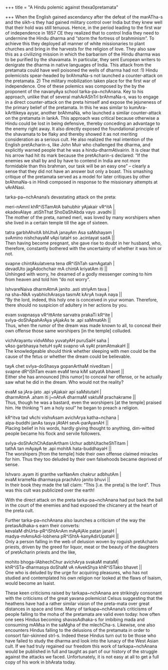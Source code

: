 +++
title = "A Hindu polemic against thexa0pretamata"

+++
When the English gained ascendancy after the defeat of the marATha-s and
the sikh-s they had gained military control over India but they knew
well that their hold was still tenuous. Hence, in the period leading to
the first war of independence in 1857 CE they realized that to control
India they need to undermine the Hindu dharma and “storm the fortress of
brahminism”. To achieve this they deployed all manner of white
missionaries to plant churches and bring in the harvests for the
religion of love. They also saw this as a civilizing mission in which
the barbarism of the Hindu dharma was to be purified by the shavamata.
In particular, they sent European writers to denigrate the dharma in
native languages of India. This attack from the pretamata could have
well poisoned the wells of dharma had not :1) Hindu polemicists
spear-headed by brAhmaNa-s not launched a counter-attack on the
pretamata. 2) The military mobilization taken place for the first war of
independence. One of these polemics was composed by the by the proponent
of the navanyAya school tarka-pa\~nchAnana. Key to his approach, unlike
that of several mahArAShTrI brAhmaNa-s, was to engage in a direct
counter-attack on the preta himself and expose the jejuneness of the
primary belief of the pretamata. In this he was similar to
kumAra-kArttikeya ayyar, another brAhmaNa, who launched a similar
counter-attack on the pretamata in lankA. This approach was critical
because otherwise a Hindu could be lost in being defensive, thereby
conceding an advantage to the enemy right away. It also directly exposed
the foundational principle of the shavamata to be flaky and thereby
showed it as not meriting consideration as a serious cult. He also
realized the real intention of the English pretAcharin-s, like John Muir
who challenged the dharma, and explicitly warned people that he was a
hindu-dharmAtivairin. It is clear that his arrow had hit its mark
because the pretAcharin-s declared: “If the enemies we shall by and by
have to contend in India are not more formidable than this brahman, our
task will be an easy one” – clearly a sense that they did not have an
answer but only a boast. This smashing critique of the pretamata served
as a model for later critiques by other brAhmaNa-s in Hindi composed in
response to the missionary attempts at vArANasi.

tarka-pa\~nchAnana’s devastating attack on the preta:

meri-nAmnI khR^iSTamAtA bahubhir yAjakair vR^itA |  
ekadevAlaye .atiShThat ShoDaShAbda vayo .avadhi ||  
The mother of the preta, named merI, was loved by many worshipers when
she lived in a certain temple till the age of sixteen.

tatra garbhAhvitA bhUtvA janayAm Asa saMshayam |  
svAmino nishchayaM vApi tataH so .acintayat sadA ||  
Then having become pregnant, she gave rise to doubt in her husband, who,
therefore, constantly bothered with the uncertainty of whether it was
him or not.

svapne chintAkulatvena tena dR^iShTah samAgatah |  
devadUto jagAdochchair mA chintA kriyatAm iti ||  
Unhinged with worry, he dreamed of a godly messenger coming to him from
heaven and told him “do not worry”.

IshvareNaiva dharmAtmA janito .asti striyAm tava |  
na sha\~NkA vyabhichArasya tasmAt kAryA tvayA naya ||  
“By the lord, indeed, this holy one is conceived in your woman.
Therefore, there should no suspicion of adultery in her actions by you.

evam svapnasya vR^ittAnte sarvatra prakaTi kR^ite |  
svIya-doShApahArAya yAjakAs te .api saMmatAh ||  
Thus, when the rumor of the dream was made known to all, to conceal
their own offense those same worshipers \[in the temple\] colluded.

vichArayantu vidvAMso yuvatyAH puruSaiH saha |  
vAso garbhasya hetuH syAt svapno vA syAt pramAtmakaH ||  
The knowledgeable should think whether sleeping with men could be the
cause of the fetus or whether the dream could be believable.

tayA chet svIya-doShasya gopanArthaM niveditam |  
svapne dR^iShTam evam evaM tena kiM satyatA bhavet ||  
Either she has announced \[this rumor\] to conceal her offense, or he
actually saw what he did in the dream. Who would not the reality?

evaM sa jAra-jato .api yAjakair api saMstutaH |  
dharmAtmA .aham iti j\~nAtvA dharmaM vaktuM prachakrame ||  
Thus, though he was a bastard, even the worshipers \[at the temple\]
praised him. He thinking “I am a holy soul” he began to preach a
religion.

kR^itva tad vAchi vishvAsam avichArya katha\~nchana |  
alpa-buddhi janAs tasya jAtAH sevA-parAyanAH ||  
Placing belief in his words, hardly giving thought to anything,
dim-witted people became his flock and servile followers.

svIya-doShAchChAdanArtham Uchur adbhUtacheShTitam |  
tathA tan mAyayA te .api mohitA hata-buddhayaH ||  
The worshipers \[from the temple\] hide their own offense claimed
miracles for him. Thus they too deluded by their own falsehoods became
deprived of sense.

Ishvaro .ayam iti granthe varNanAm chakrur adbhutAm |  
evaM krameNa dharmasya prachAro janito bhuvi ||  
In their book they made the tall claim: “This \[i.e. the preta\] is the
lord”. Thus was this cult was publicized over the earth\!

With the direct attack on the preta tarka-pa\~nchAnana had put back the
ball in the court of the enemies and had exposed the chicanery at the
heart of the preta cult.

Further tarka-pa\~nchAnana also launches a criticism of the way the
pretasAdhaka-s earn their converts:  
kevalaM dhUrta-pR^iShtAnAm mAyAjAle patan janaH |  
madya-mAmsAdi-lobhena pR^iShtA-kanyAdirUpataH ||  
Only a person falling in the web of delusion woven by roguish
pretAcharin priests, driven by the greed for liquor, meat or the beauty
of the daughters of pretAcharin priests and the like,

mohito bhoga-lAbhechChur avichArya svakaM mataM|  
khR^iSTa-dharmasya doShaM vA nAvekShya khR^iSTako bhavet ||  
One who is deluded by the urge for acquiring pleasures, who has not
studied and contemplated his own religion nor looked at the flaws of
Isaism, would become an Isaist.

These keen criticisms raised by tarkapa\~nchAnana are strikingly
consonant with the criticisms of the great yavana polemicist Celsus
suggesting that the heathens have had a rather similar vision of the
preta-mata over great distances in space and time. Many of
tarkapa\~nchAnana’s criticisms of people falling to the moha of the
pretamata are valid even today: how often one sees Hindus becoming
shavasAdhaka-s for imbibing mada and consuming mAMsa in the saMgha of
the mlechCha-s. Likewise, one also encounters Hindus falling to the
delusions of the pretamata in order to consort fair-skinned strI-s.
Indeed these Hindus turn out to be those who have failed to study the
dharma and look into the lunacy of the West Asian cult. If we had truly
regained our freedom this work of tarkapa\~nchAnana would be published
in full and taught as part of our history of the struggle against the
attacks we faced. Unfortunately, it is not easy at all to get a full
copy of his work in bhArata today.
